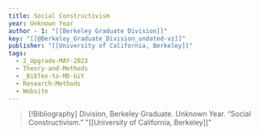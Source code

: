```yaml
---
title: Social Constructivism
year: Unknown Year
author - 1: "[[Berkeley Graduate Division]]"
key: "[[@Berkeley_Graduate_Division_undated-vz]]"
publisher: "[[University of California, Berkeley]]"
tags:
  - 2_Upgrade-MAY-2023
  - Theory-and-Methods
  - _BibTex-to-MD-Git
  - Research-Methods
  - Website
---
```


> [!Bibliography]
> Division, Berkeley Graduate. Unknown Year. “Social Constructivism.” "[[University of California, Berkeley]]"